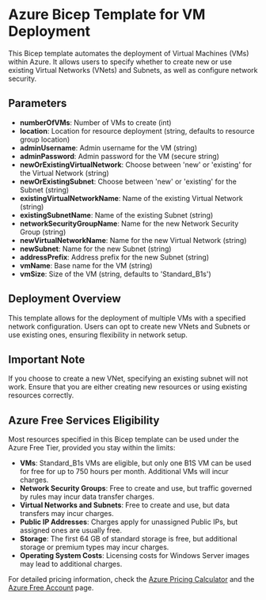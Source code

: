 
# Azure Bicep Template for VM Deployment

This Bicep template automates the deployment of Virtual Machines (VMs) within Azure. It allows users to specify whether to create new or use existing Virtual Networks (VNets) and Subnets, as well as configure network security.

## Parameters

- **numberOfVMs**: Number of VMs to create (int)
- **location**: Location for resource deployment (string, defaults to resource group location)
- **adminUsername**: Admin username for the VM (string)
- **adminPassword**: Admin password for the VM (secure string)
- **newOrExistingVirtualNetwork**: Choose between 'new' or 'existing' for the Virtual Network (string)
- **newOrExistingSubnet**: Choose between 'new' or 'existing' for the Subnet (string)
- **existingVirtualNetworkName**: Name of the existing Virtual Network (string)
- **existingSubnetName**: Name of the existing Subnet (string)
- **networkSecurityGroupName**: Name for the new Network Security Group (string)
- **newVirtualNetworkName**: Name for the new Virtual Network (string)
- **newSubnet**: Name for the new Subnet (string)
- **addressPrefix**: Address prefix for the new Subnet (string)
- **vmName**: Base name for the VM (string)
- **vmSize**: Size of the VM (string, defaults to 'Standard_B1s')

## Deployment Overview

This template allows for the deployment of multiple VMs with a specified network configuration. Users can opt to create new VNets and Subnets or use existing ones, ensuring flexibility in network setup.

## Important Note
If you choose to create a new VNet, specifying an existing subnet will not work. Ensure that you are either creating new resources or using existing resources correctly.

## Azure Free Services Eligibility
Most resources specified in this Bicep template can be used under the Azure Free Tier, provided you stay within the limits:
- **VMs**: Standard_B1s VMs are eligible, but only one B1S VM can be used for free for up to 750 hours per month. Additional VMs will incur charges.
- **Network Security Groups**: Free to create and use, but traffic governed by rules may incur data transfer charges.
- **Virtual Networks and Subnets**: Free to create and use, but data transfers may incur charges.
- **Public IP Addresses**: Charges apply for unassigned Public IPs, but assigned ones are usually free.
- **Storage**: The first 64 GB of standard storage is free, but additional storage or premium types may incur charges.
- **Operating System Costs**: Licensing costs for Windows Server images may lead to additional charges.

For detailed pricing information, check the [Azure Pricing Calculator](https://azure.microsoft.com/en-us/pricing/calculator/) and the [Azure Free Account](https://azure.microsoft.com/en-us/free/) page.

